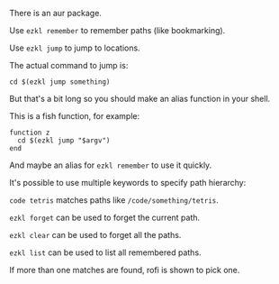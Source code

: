 There is an aur package.

Use `ezkl remember` to remember paths (like bookmarking).

Use `ezkl jump` to jump to locations.

The actual command to jump is:

`cd $(ezkl jump something)`

But that's a bit long so you should make an alias function in your shell.

This is a fish function, for example:

```
function z
  cd $(ezkl jump "$argv")
end
```

And maybe an alias for `ezkl remember` to use it quickly.

It's possible to use multiple keywords to specify path hierarchy:

`code tetris` matches paths like `/code/something/tetris`.

`ezkl forget` can be used to forget the current path.

`ezkl clear` can be used to forget all the paths.

`ezkl list` can be used to list all remembered paths.

If more than one matches are found, rofi is shown to pick one.